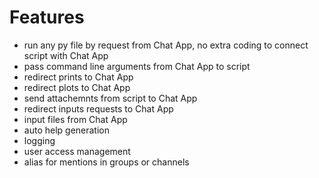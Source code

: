 
# Features

- run any py file by request from Chat App, no extra coding to connect script with Chat App
- pass command line arguments from Chat App to script
- redirect prints to Chat App
- redirect plots to Chat App
- send attachemnts from script to Chat App
- redirect inputs requests to Chat App
- input files from Chat App
- auto help generation
- logging
- user access management
- alias for mentions in groups or channels


